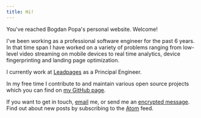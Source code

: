 ```yaml
---
title: Hi!
---
```


You've reached Bogdan Popa's personal website.  Welcome!

I've been working as a professional software engineer for the past 6
years.  In that time span I have worked on a variety of problems
ranging from low-level video streaming on mobile devices to real time
analytics, device fingerprinting and landing page optimization.

I currently work at [Leadpages][lp] as a Principal Engineer.

In my free time I contribute to and maintain various open source
projects which you can find on [my GitHub page][gh].

If you want to get in touch, [email][em] me, or send me
an [encrypted message][kb].  Find out about new posts by subscribing
to the [Atom][feed] feed.

[lp]: https://leadpages.net
[gh]: https://github.com/Bogdanp
[em]: mailto:bogdan@defn.io
[kb]: https://keybase.io/bogdanp
[feed]: http://defn.io/atom.xml
